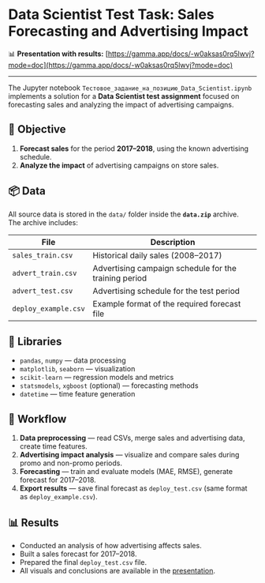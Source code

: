 # Data Scientist Test Task: Sales Forecasting and Advertising Impact

📊 **Presentation with results:** [https://gamma.app/docs/-w0aksas0rq5lwvj?mode=doc](https://gamma.app/docs/-w0aksas0rq5lwvj?mode=doc)

---

The Jupyter notebook `Тестовое_задание_на_позицию_Data_Scientist.ipynb` implements a solution for a **Data Scientist test assignment** focused on forecasting sales and analyzing the impact of advertising campaigns.

## 🎯 Objective
1. **Forecast sales** for the period **2017–2018**, using the known advertising schedule.  
2. **Analyze the impact** of advertising campaigns on store sales.

## 📦 Data
All source data is stored in the `data/` folder inside the **`data.zip`** archive.  
The archive includes:

| File | Description |
|------|--------------|
| `sales_train.csv` | Historical daily sales (2008–2017) |
| `advert_train.csv` | Advertising campaign schedule for the training period |
| `advert_test.csv` | Advertising schedule for the test period |
| `deploy_example.csv` | Example format of the required forecast file |

## 🧰 Libraries
- `pandas`, `numpy` — data processing  
- `matplotlib`, `seaborn` — visualization  
- `scikit-learn` — regression models and metrics  
- `statsmodels`, `xgboost` (optional) — forecasting methods  
- `datetime` — time feature generation  

## 🧩 Workflow
1. **Data preprocessing** — read CSVs, merge sales and advertising data, create time features.  
2. **Advertising impact analysis** — visualize and compare sales during promo and non-promo periods.  
3. **Forecasting** — train and evaluate models (MAE, RMSE), generate forecast for 2017–2018.  
4. **Export results** — save final forecast as `deploy_test.csv` (same format as `deploy_example.csv`).  

## 📊 Results
- Conducted an analysis of how advertising affects sales.  
- Built a sales forecast for 2017–2018.  
- Prepared the final `deploy_test.csv` file.  
- All visuals and conclusions are available in the [presentation](https://gamma.app/docs/-w0aksas0rq5lwvj?mode=doc).  
